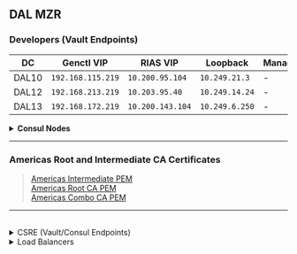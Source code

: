 ## DAL MZR


### Developers (Vault Endpoints)
DC | Genctl VIP | RIAS VIP | Loopback | Management
--- | --- | --- | --- | ---
DAL10 | ```192.168.115.219``` | ```10.200.95.104``` | ```10.249.21.3``` | - 
DAL12 | ```192.168.213.219``` | ```10.203.95.40``` | ```10.249.14.24``` | - 
DAL13 | ```192.168.172.219``` | ```10.200.143.104``` | ```10.249.6.250``` | - 

<details>
<summary><b>Consul Nodes</b></summary>

DC | Hostname | Hostname Shortcut | Node # | RIAS/MSS | Loopback | GenCTL/Mgt 
--- |  --- |  --- |:---: | --- | --- | ---
DAL10 | dal1-qz1-sr3-rk095-s15 | dal10-consul1 | 1 | 10.200.95.15 | 10.249.21.214 | 192.168.95.161  
DAL10 | dal1-qz1-sr3-rk095-s16 | dal10-consul2 | 2 | 10.200.95.16 | 10.249.21.215 | 192.168.95.163 
DAL12 | dal2-qz1-sr2-rk219-s15 | dal12-consul1 | 1 | 10.200.127.15 | 10.249.14.214 | 192.168.219.161   
DAL12 | dal2-qz1-sr2-rk219-s16 | dal12-consul2 | 2 | 10.200.127.16 | 10.249.14.215 | 192.168.219.163  
DAL13 | dal3-qz1-sr1-rk403-s15 | dal13-consul1 | 1 | 10.200.143.15 | 10.249.6.214 | 192.168.147.161 
DAL13 | dal3-qz1-sr1-rk403-s16 | dal13-consul2 | 2 | 10.200.143.16 | 10.249.6.215 | 192.168.147.163  


</details>



***


### Americas Root and Intermediate CA Certificates

> [Americas Intermediate PEM](https://github.ibm.com/gensec/OperatorVault-Public/wiki/files/certs/americas-intermediate-ca.pem)  
> [Americas Root CA PEM](https://github.ibm.com/gensec/OperatorVault-Public/wiki/files/certs/americas-root-ca.pem)  
> [Americas Combo CA PEM](https://github.ibm.com/gensec/OperatorVault-Public/wiki/files/certs/americas-ca.pem)  


---


<br>


<details>
<summary>CSRE (Vault/Consul Endpoints)</summary>

### CSRE (Vault/Consul Nodes)
DC | Vault Hostname | Vault | Consul 1 | Consul 2
--- | --- | --- | --- | ---
DAL10 | dal1-qz1-sr3-rk095-s17 | ```10.200.95.17``` | ```10.249.21.214``` | ```10.249.21.215```
DAL12 | dal2-qz1-sr2-rk219-s17 | ```10.200.127.17``` | ```10.249.14.214``` | ```10.249.14.215```
DAL13 | dal3-qz1-sr1-rk403-s17 | ```10.200.143.17``` | ```10.249.6.214``` | ```10.249.6.215``` 

</details>



<details>
<summary>Load Balancers</summary>

### Load Balancers
DC | Hostname | Load Balancer 
--- | --- | --- 
DAL10 | dal1-qz1-sr3-rk115-s46-lb01 | ```192.168.115.216``` 
DAL10 | dal1-qz1-sr3-rk113-s46-lb02 | ```192.168.113.220```
DAL12 | dal2-qz1-sr2-rk213-s46-lb01 | ```192.168.213.216``` 
DAL12 | dal2-qz1-sr2-rk214-s46-lb02 | ```192.168.214.220```
DAL13 | dal3-qz1-sr1-rk428-s45-lb01 | ```192.168.172.216```
DAL13 | dal3-qz1-sr1-rk431-s45-lb02 | ```192.168.175.220```

</details>



<br>
